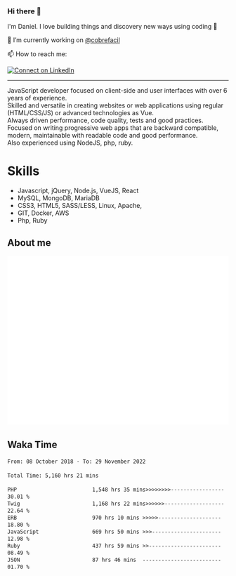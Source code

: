 ### Hi there 👋

I'm Daniel. I love building things and discovery new ways using coding :raised_hands: 

🔭 I’m currently working on [@cobrefacil](https://www.cobrefacil.com.br/)

📫 How to reach me:

[![Connect on LinkedIn](https://img.shields.io/badge/--linkedin?label=LinkedIn&logo=LinkedIn&style=social)](https://www.linkedin.com/in/daniel-cerverizzo/)

---

JavaScript developer focused on client-side and user interfaces with over 6 years of experience.  
Skilled and versatile in creating websites or web applications using regular (HTML/CSS/JS) or advanced technologies as Vue.  
Always driven performance, code quality, tests and good practices.  
 Focused on writing progressive web apps that are backward compatible, modern, maintainable with readable code and good performance.  
Also experienced using NodeJS, php, ruby. 


# Skills

 - Javascript, jQuery, Node.js, VueJS, React
 - MySQL, MongoDB, MariaDB    
 - CSS3, HTML5, SASS/LESS,  Linux, Apache,
 - GIT, Docker, AWS
 - Php, Ruby

## About me

![Metrics](/github-metrics.svg)

## Waka Time

<!--START_SECTION:waka-->

```text
From: 08 October 2018 - To: 29 November 2022

Total Time: 5,160 hrs 21 mins

PHP                        1,548 hrs 35 mins>>>>>>>>-----------------   30.01 %
Twig                       1,168 hrs 22 mins>>>>>>-------------------   22.64 %
ERB                        970 hrs 10 mins >>>>>--------------------   18.80 %
JavaScript                 669 hrs 50 mins >>>----------------------   12.98 %
Ruby                       437 hrs 59 mins >>-----------------------   08.49 %
JSON                       87 hrs 46 mins  -------------------------   01.70 %
```

<!--END_SECTION:waka-->

